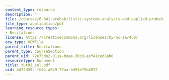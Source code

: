 ```yaml
---
content_type: resource
description: ''
file: /courses/6-041-probabilistic-systems-analysis-and-applied-probability-spring-2006/4472d39cfe44a04977aabd91ef5b4972_tut02_sol.pdf
file_type: application/pdf
learning_resource_types:
- Recitations
license: https://creativecommons.org/licenses/by-nc-sa/4.0/
ocw_type: OCWFile
parent_title: Recitations
parent_type: CourseSection
parent_uid: 72e75de2-011e-beee-30c9-acf41ced8ab8
resourcetype: Document
title: tut02_sol.pdf
uid: 4472d39c-fe44-a049-77aa-bd91ef5b4972
---
```

